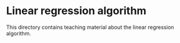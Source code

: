 # Linear regression algorithm

This directory contains teaching material about the linear regression algorithm.
